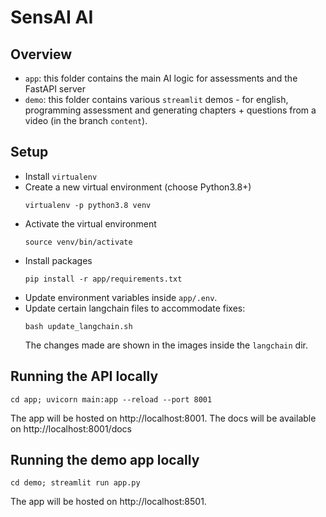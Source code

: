 # SensAI AI

## Overview

- `app`: this folder contains the main AI logic for assessments and the FastAPI server
- `demo`: this folder contains various `streamlit` demos - for english, programming assessment and generating chapters + questions from a video (in the branch `content`). 

## Setup

- Install `virtualenv`
- Create a new virtual environment (choose Python3.8+)
  ```
  virtualenv -p python3.8 venv
  ```
- Activate the virtual environment
  ```
  source venv/bin/activate
  ```
- Install packages
  ```
  pip install -r app/requirements.txt
  ```
- Update environment variables inside `app/.env`.
- Update certain langchain files to accommodate fixes:
  ```
  bash update_langchain.sh
  ```
  The changes made are shown in the images inside the `langchain` dir.

## Running the API locally

```
cd app; uvicorn main:app --reload --port 8001
```

The app will be hosted on http://localhost:8001.
The docs will be available on http://localhost:8001/docs

## Running the demo app locally

```
cd demo; streamlit run app.py
```

The app will be hosted on http://localhost:8501.


